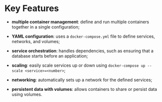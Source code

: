 # Key Features

- **multiple container management**: define and run multiple containers together in a single configuration;
- **YAML configuration**: uses a `docker-compose.yml` file to define services, networks, and volumes;
- **service orchestration**: handles dependencies, such as ensuring that a database starts before an application;


- **scaling**: easily scale services up or down using `docker-compose up --scale <service>=<number>`;
- **networking**: automatically sets up a network for the defined services;
- **persistent data with volumes**: allows containers to share or persist data using volumes.
